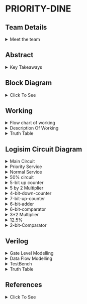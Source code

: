 # PRIORITY-DINE

<!-- First Section -->
## Team Details
<details>
  <summary>Meet the team</summary>

  - Semester: 3rd Sem B. Tech. CSE

  - Section: S2

  - Member-1: Mithun Patil V N , 231CS234 , mithunpatilvn.231cs234@nitk.edu.in 

  - Member-2: Pranav Venkat Y K , 231CS242 , pranavvenkatyk.231cs242@nitk.edu.in

  - Member-3: Yashwanth R , 231CS265 , yashwanthr.231cs265@nitk.edu.in
</details>

<!-- Second Section -->
## Abstract
<details>
  <summary>Key Takeaways</summary>
  
  1. **Motivation**:
  The inspiration for this project came from observing a gap in our campus food court services. Due to time constraints between classes, students often struggle with long wait timesfor their orders. While the food court was willing to offer a priority service for an additionalfee, there was no effective channel to facilitate this option. This project aims to bridge that gapby providing a platform where students can pay extra to receive their orders faster, enhancing
convenience and efficiency for both customers and the food court.

2. **Problem Statement**:
Priority Dine was created to solve this problem. It lets customers choose the order in
which their food is served—whether they want their drink first, their starter, or the main
course right away. This makes the dining experience more enjoyable for customers because
they can get their meal the way they prefer.
For hotel and restaurant owners, Priority Dine is also useful because it keeps track of all the
orders for the day. This helps owners know how much food is being ordered and can assist in
managing staff and supplies more efficiently. Overall, Priority Dine makes dining more flexible
for customers and more organized for businesses.

3. **Features**:
Priority Dine is a special service that helps people enjoy their food just the way they want.
We have three choices:
    1. **Priority Service**: If you want your food really fast, you can pay a little extra, and
it will come to you sooner.
    2. **Standard Service**: This is the regular way. You pay the normal price, and your food
comes when it usually does.
    3. **Discounted Service**: If your food takes too long, you get some money taken off your bill.

This way, everyone can choose how they want their food. It makes eating out more fun
and helps restaurants serve their customers better. Priority Dine helps make sure everyone is
happy when they eat!
    

</details>

<!--Third Section-->
## Block Diagram
<details>
  <summary>Click To See</summary>
  
  ![S2-T14](https://github.com/Mithun-144/S2-T14/blob/65d086898b42422ce58c8c3a66e49b8f8ace7ffe/Snapshots/S2-T14.drawio.png)
</details>

## Working
<details>
  <summary>Flow chart of working</summary>
  
  ![Flow Chart](https://github.com/Mithun-144/S2-T14/blob/15761d4b806e93c2fe83d70f696f7c4df7943578/Snapshots/working.drawio%20(1).png)
</details>

<details>
  <summary>Description Of Working</summary>

- *Menu Sections (Starters, Main Course, Dessert)*:

The menu is divided into these three categories. The items from these categories can be ordered.


- *Availability Check (Down Counter)*:

For each item ordered from a specific section, a down counter checks its availability.

This is represented by LED:

Light On: Item is available.

Light Off: Item is not available.

- *Order Priority Input*:

The system takes input for order priority, determining which section (Starters, Main Course, or
Dessert) should be served first.
This process involves a comparator, which compares the input priorities to decide the order in which
the items should be prepared and served.

- *Service Type Input (Normal/Priority)*:

The customer can select between two types of services:
- Normal Service
- Priority Service

- *Cost Calculation*:

The cost is calculated based on the items ordered and the type of service selected.

- *Estimated Time Display*:

Once the service type and order details are entered, the system calculates and displays the estimated time required to prepare the order.

An Order Ready Alarm is activated once the order is completed within the estimated time.
Priority Service:

- *For priority service*:

An additional Priority Fee (12.5 percent of the total cost) is applied.
The estimated time for the order is reduced.

- *If the time to serve exceeds the reduced time*:

A portion of the money (50percent of the cost) is returned to the customer.
The Order Ready Alarm is activated to indicate when the order is ready.

- *Timer and Comparator Logic*:

A timer and comparator are used to track the time taken to prepare the order.
If the preparation time exceeds the estimated or reduced time, the system triggers actions like money
return for priority customers.

A Up Counter is used to keep track total orders of the day.
</details>

<details>
  <summary>Truth Table</summary>
    
  Time   | A      | Total Cost  | Total Time |Total Time(Pr)  |Total Prioriy cost |Time Exceeded |Cost Return |
  |-------|-------|-------------|------------|----------------|-------------------|--------------|------------|
  0    | 000000 |   0000000   |    00000   |       00000    |          00000    |      0       |  000000      |  
  5    | 000000 |   0000000   |    00000   |       00000    |          00000    |      1       |  000000      | 
 10    | 000001 |   0001010   |    00011   |       00010    |          00001    |      0       |  000000      |  
 15    | 000001 |   0001010   |    00011   |       00010    |          00001    |      1       |  000101      |  
 20    | 000010 |   0001010   |    00011   |       00010    |          00001    |      0       |  000000      | 
 25    | 000010 |   0001010   |    00011   |       00010    |          00001    |      1       |  000101      |  
 30    | 000011 |   0010100   |    00110   |       00100    |          00010    |      0       |  000000      |  
 35    | 000011 |   0010100   |    00110   |       00100    |          00010    |      1       |  001010      |
 40    | 000100 |   0011110   |    00111   |       00110    |          00011    |      0       |  000000      |
 45    | 000100 |   0011110   |    00111   |       00110    |          00011    |      1       |  001111      |
 80    | 001000 |   0011110   |    00111   |       00110    |          00011    |      0       |  000000      |  
 85    | 001000 |   0011110   |    00111   |       00110    |          00011    |      1       |  001111      |
 160   | 010000 |   0010100   |    00101   |       00100    |          00010    |      0       |  000000      | 
 165   | 010000 |   0010100   |    00101   |       00100    |          00010    |      1       |  001010      |
 320   | 100000 |   0010100   |    00101   |       00100    |          00010    |      0       |  000000      | 
 325   | 100000 |   0010100   |    00101   |       00100    |          00010    |      1       |  001010      |
 620   | 111110 |   1101110   |    11011   |       10110    |          01011    |      0       |  000000      | 
 625   | 111110 |   1101110   |    11011   |       10110    |          01011    |      1       |  110111      |  
 630   | 111111 |   1111000   |    11110   |       11000    |          01100    |      0       |  000000      |  
 635   | 111111 |   1111000   |    11110   |       11000    |          01100    |      1       |  111100      |  
 640   | 111111 |   1111000   |    11110   |       11000    |          01100    |      0       |  000000      |
</details>

<!--Fourth Section-->
## Logisim Circuit Diagram

<details>
  <summary>Main Circuit</summary>
  
  ![Main Circuit](https://github.com/Mithun-144/S2-T14/blob/ce5209cd8eea492e9601bef69b621684208b57e4/Snapshots/Main%20Circuit.png)
</details>

<details>
  <summary>Priority Service</summary>
  
  ![Priority Service](https://github.com/Mithun-144/S2-T14/blob/8fb644998055093e44b7d3f01b043d655ce38dce/Snapshots/Priority%20Service.png)
</details>

<details>
  <summary>Normal Service</summary>
  
  ![Normal Service](https://github.com/Mithun-144/S2-T14/blob/8fb644998055093e44b7d3f01b043d655ce38dce/Snapshots/Normal%20Service.png)
</details>

<details>
  <summary>50% circuit</summary>
  
  ![50%](https://github.com/Mithun-144/S2-T14/blob/6ad23a8b9fe9ba29bcf8b92b40140781b569b621/Snapshots/fifty_percent.png)
</details>

<details>
  <summary>5-bit up counter</summary>
  
   ![5-bit up counter](https://github.com/Mithun-144/S2-T14/blob/6ad23a8b9fe9ba29bcf8b92b40140781b569b621/Snapshots/five_bit_up_counter.png)
</details>

<details>
  <summary>5 by 2 Multiplier</summary>
  
   ![5 by 2 Multiplier](https://github.com/Mithun-144/S2-T14/blob/6ad23a8b9fe9ba29bcf8b92b40140781b569b621/Snapshots/five_by_2_multiplier.png)
</details>

<details>
  <summary>4-bit-down-counter</summary>
  
  ![4-bit-down-counterr](https://github.com/Mithun-144/S2-T14/blob/6ad23a8b9fe9ba29bcf8b92b40140781b569b621/Snapshots/four_bit_down_counter.png)
</details>

<details>
  <summary>7-bit-up-counter</summary>

   ![7-bit-up-counter](https://github.com/Mithun-144/S2-T14/blob/6ad23a8b9fe9ba29bcf8b92b40140781b569b621/Snapshots/seven_bit_up_counter.png)
</details>

<details>
  <summary>6-bit-adder</summary>
  
   ![6-bit-adder](https://github.com/Mithun-144/S2-T14/blob/6ad23a8b9fe9ba29bcf8b92b40140781b569b621/Snapshots/six_bit_adder.png)
  
</details>

<details>
  <summary>6-bit-comparator</summary>

   ![6-bit-comparator](https://github.com/Mithun-144/S2-T14/blob/6ad23a8b9fe9ba29bcf8b92b40140781b569b621/Snapshots/six_bit_comparator.png)
</details>

<details>
  <summary>3*2 Multiplier</summary>

![3*2 Multiplier](https://github.com/Mithun-144/S2-T14/blob/6ad23a8b9fe9ba29bcf8b92b40140781b569b621/Snapshots/three_by_2_multiplier.png)
</details>

<details>
  <summary>12.5%</summary>
  
  ![12.5%](https://github.com/Mithun-144/S2-T14/blob/6ad23a8b9fe9ba29bcf8b92b40140781b569b621/Snapshots/twelve_percent.png)
</details>

<details>
  <summary>2-bit-Comparator</summary>

   ![2-bit-Comparator](https://github.com/Mithun-144/S2-T14/blob/6ad23a8b9fe9ba29bcf8b92b40140781b569b621/Snapshots/two_bit_comparator.png)
</details>


<!--Fifth Section-->
## Verilog
<details>
  <summary>Gate Level Modelling</summary>

```verilog
 module f_adder(
    input a, b, cin,
    output sum, carry
);
    wire xor1_out, and1_out, and2_out;

    xor (xor1_out, a, b);
    xor (sum, xor1_out, cin);

    and (and1_out, a, b);
    and (and2_out, cin, xor1_out);
    or (carry, and1_out, and2_out);

endmodule

module six_bit_adder(
    input [5:0] a, input [5:0] b,
    output [5:0] sum, output carry
);
    wire c1, c2, c3, c4, c5;

    // Instantiate full adders for each bit
    f_adder fa0(a[0], b[0], 1'b0, sum[0], c1);
    f_adder fa1(a[1], b[1], c1, sum[1], c2);
    f_adder fa2(a[2], b[2], c2, sum[2], c3);
    f_adder fa3(a[3], b[3], c3, sum[3], c4);
    f_adder fa4(a[4], b[4], c4, sum[4], c5);
    f_adder fa5(a[5], b[5], c5, sum[5], carry);
endmodule

module four_bit_adder(
    input [3:0] a, input [3:0] b,
    output [3:0] sum, output carry
);
    wire c1, c2, c3;

    // Instantiate full adders for each bit
    f_adder fa0(a[0], b[0], 1'b0, sum[0], c1);
    f_adder fa1(a[1], b[1], c1, sum[1], c2);
    f_adder fa2(a[2], b[2], c2, sum[2], c3);
    f_adder fa3(a[3], b[3], c3, sum[3], carry);
endmodule

module priorityservice(A,ex, totaltime, totalcost, carry1, carry2 ,  totalrtime, totalrcost, carry3, carry4,costreturn,carry5);
    input [0:5] A;
    input ex;
    output [0:3] totaltime;
    output [0:5] totalcost;
    output [0:3] totalrcost;
    output [0:3] totalrtime;
    output [0:5] costreturn;
    output [0:5] returncost;
    output carry1;
    output carry2;
    output carry3;
    output carry4;
    output carry5;
    // Internal wires for costs and times per service
    wire [0:5] costa1, costa2, costa3, costa4, costa5, costa6;
    wire [0:3] timea1, timea2, timea3, timea4, timea5, timea6;

    wire [0:3] rcosta1, rcosta2, rcosta3, rcosta4, rcosta5, rcosta6;
    wire [0:3] rtimea1, rtimea2, rtimea3, rtimea4, rtimea5, rtimea6;

    wire [0:5] recosta1, recosta2, recosta3, recosta4, recosta5, recosta6;

    // Wires for intermediate summation results and carry bits
    wire [0:5] w, a, y, b;
    wire [0:3] w1, x1, y1, z1;
    wire [0:3] w2, x2, y2, z2;
    wire [0:3] w3, x3, y3, z3;
    wire [0:5] w4, x4, y4, z4;
    wire c1, c2, c3, c4, c5;
    wire d1, d2, d3, d4, d5;
    wire e1, e2, e3, e4, e5;

    wire q1, q2, q3, q4, q5;
    wire t1, t2, t3, t4, t5;

    // Assigning costs and times for each service
    assign costa1 = A[0] ? 6'b010100 : 6'b000000;
    assign costa2 = A[1] ? 6'b010100 : 6'b000000;
    assign costa3 = A[2] ? 6'b011110 : 6'b000000;
    assign costa4 = A[3] ? 6'b011110 : 6'b000000;
    assign costa5 = A[4] ? 6'b001010 : 6'b000000;
    assign costa6 = A[5] ? 6'b001010 : 6'b000000;

    // Times for each service
    assign timea1 = A[0] ? 4'b0101 : 4'b0000;
    assign timea2 = A[1] ? 4'b0101 : 4'b0000;
    assign timea3 = A[2] ? 4'b0111 : 4'b0000;
    assign timea4 = A[3] ? 4'b0111 : 4'b0000;
    assign timea5 = A[4] ? 4'b0011 : 4'b0000;
    assign timea6 = A[5] ? 4'b0011 : 4'b0000;

    // Assigning reduced costs and times for each service
    assign rcosta1 = A[0] ? 4'b0010 : 4'b0000;
    assign rcosta2 = A[1] ? 4'b0010 : 4'b0000;
    assign rcosta3 = A[2] ? 4'b0011 : 4'b0000;
    assign rcosta4 = A[3] ? 4'b0011 : 4'b0000;
    assign rcosta5 = A[4] ? 4'b0001 : 4'b0000;
    assign rcosta6 = A[5] ? 4'b0001 : 4'b0000;

    assign rtimea1 = A[0] ? 4'b0100 : 4'b0000;
    assign rtimea2 = A[1] ? 4'b0100 : 4'b0000;
    assign rtimea3 = A[2] ? 4'b0110 : 4'b0000;
    assign rtimea4 = A[3] ? 4'b0110 : 4'b0000;
    assign rtimea5 = A[4] ? 4'b0010 : 4'b0000;
    assign rtimea6 = A[5] ? 4'b0010 : 4'b0000;

    // Assigning cost to be returned for each service
    assign recosta1 = A[0] ? 6'b001010 : 6'b000000;
    assign recosta2 = A[1] ? 6'b001010 : 6'b000000;
    assign recosta3 = A[2] ? 6'b001111 : 6'b000000;
    assign recosta4 = A[3] ? 6'b001111 : 6'b000000;
    assign recosta5 = A[4] ? 6'b000101 : 6'b000000;
    assign recosta6 = A[5] ? 6'b000101 : 6'b000000;

    // Adding all costs using six_bit_adder modules with gate-level carry calculation
    six_bit_adder add1(costa1, costa2, w, c1);
    six_bit_adder add2(w, costa3, a, c2);
    six_bit_adder add3(a, costa4, y, c3);
    six_bit_adder add4(y, costa5, b, c4);
    six_bit_adder add5(b, costa6, totalcost, c5);
    
    // Carry1 = c1 OR c2 OR c3 OR c4 OR c5 using gate-level modeling
    or(carry1, c1, c2, c3, c4, c5);

    // Adding all times using four_bit_adder modules with gate-level carry calculation
    four_bit_adder add6(timea1, timea2, w1, d1);
    four_bit_adder add7(w1, timea3, x1, d2);
    four_bit_adder add8(x1, timea4, y1, d3);
    four_bit_adder add9(y1, timea5, z1, d4);
    four_bit_adder add10(z1, timea6, totaltime, d5);
    
    // Carry2 = d1 OR d2 OR d3 OR d4 OR d5 using gate-level modeling
    or(carry2, d1, d2, d3, d4, d5);

    // Adding all reduced costs using four_bit_adder modules with gate-level carry calculation
    four_bit_adder add11(rcosta1, rcosta2, w2, e1);
    four_bit_adder add12(w2, rcosta3, x2, e2);
    four_bit_adder add13(x2, rcosta4, y2, e3);
    four_bit_adder add14(y2, rcosta5, z2, e4);
    four_bit_adder add15(z2, rcosta6, totalrcost, e5);
    
    // Carry3 = e1 OR e2 OR e3 OR e4 OR e5 using gate-level modeling
    or(carry3, e1, e2, e3, e4, e5);

    // Adding all reduced times using four_bit_adder modules with gate-level carry calculation
    four_bit_adder add16(rtimea1, rtimea2, w3, q1);
    four_bit_adder add17(w3, rtimea3, x3, q2);
    four_bit_adder add18(x3, rtimea4, y3, q3);
    four_bit_adder add19(y3, rtimea5, z3, q4);
    four_bit_adder add20(z3, rtimea6, totalrtime, q5);
    
    // Carry4 = q1 OR q2 OR q3 OR q4 OR q5 using gate-level modeling
    or(carry4, q1, q2, q3, q4, q5);

    // Adding all return costs using six_bit_adder modules with gate-level carry calculation
    six_bit_adder add21(recosta1, recosta2, w4, t1);
    six_bit_adder add22(w4, recosta3, x4, t2);
    six_bit_adder add23(x4, recosta4, y4, t3);
    six_bit_adder add24(y4, recosta5, z4, t4);
    six_bit_adder add25(z4, recosta6, returncost, t5);
    
    // Carry5 = t1 OR t2 OR t3 OR t4 OR t5 using gate-level modeling
    or(carry5, t1, t2, t3, t4, t5);

    assign costreturn = ex ? returncost : 6'b000000;
endmodule

  ```
</details>

<details>
  <summary>Data Flow Modelling</summary>

  ```verilog
module f_adder(input a, b, cin, output sum, carry);
    assign sum = a ^ b ^ cin;
    assign carry = (a & b) | (cin & (a ^ b));
endmodule

module six_bit_adder(input [5:0] a, input [5:0] b, output [5:0] sum, output carry);
    wire c1, c2, c3, c4, c5;

    // Instantiate full adders for each bit
    f_adder fa0(a[0], b[0],1'b0, sum[0], c1);
    f_adder fa1(a[1], b[1], c1, sum[1], c2);
    f_adder fa2(a[2], b[2], c2, sum[2], c3);
    f_adder fa3(a[3], b[3], c3, sum[3], c4);
    f_adder fa4(a[4], b[4], c4, sum[4], c5);
    f_adder fa5(a[5], b[5], c5, sum[5], carry);
endmodule

module four_bit_adder(input [3:0] a, input [3:0] b,  output [3:0] sum, output carry);
    wire c1, c2, c3;

    // Instantiate full adders for each bit
    f_adder fa0(a[0], b[0],1'b0, sum[0], c1);
    f_adder fa1(a[1], b[1], c1, sum[1], c2);
    f_adder fa2(a[2], b[2], c2, sum[2], c3);
    f_adder fa3(a[3], b[3], c3, sum[3], carry);
endmodule

module priorityservice(A,ex, totaltime, totalcost, carry1, carry2 ,  totalrtime, totalrcost, carry3, carry4,costreturn,carry5);
    input [0:5] A;
    input ex;
    output [0:3] totaltime;
    output [0:5] totalcost;
    output [0:3] totalrcost;
    output [0:3] totalrtime;
    output [0:5] costreturn;
    output [0:5] returncost;
    output carry1;
    output carry2;
    output carry3;
    output carry4;
    output carry5;
    // Internal wires for costs and times per service
    wire [0:5] costa1, costa2, costa3, costa4, costa5, costa6;
    wire [0:3] timea1, timea2, timea3, timea4, timea5, timea6;

    wire [0:3] rcosta1, rcosta2, rcosta3, rcosta4, rcosta5, rcosta6;
    wire [0:3] rtimea1, rtimea2, rtimea3, rtimea4, rtimea5, rtimea6;

    wire [0:5] recosta1, recosta2, recosta3, recosta4, recosta5, recosta6;

    // Wires for intermediate summation results and carry bits
    wire [0:5]w; 
    wire [0:5]a;
    wire [0:5]y;
    wire [0:5]b;
    wire [0:3]w1;
    wire [0:3]x1;
    wire [0:3]y1;
    wire [0:3]z1;
    wire [0:3]w2;
    wire [0:3]x2;
    wire [0:3]y2;
    wire [0:3]z2;
    wire [0:3]w3;
    wire [0:3]x3;
    wire [0:3]y3;
    wire [0:3]z3;
    wire [0:5]w4;
    wire [0:5]x4;
    wire [0:5]y4;
    wire [0:5]z4;
    wire c1, c2, c3, c4,c5;
    wire d1, d2, d3, d4,d5;
    wire e1, e2, e3 ,e4,e5;

    wire q1, q2, q3, q4,q5;
    wire t1, t2, t3, t4,t5;
    // Assigning costs and times for each service
    assign costa1 = A[0] ? 6'b010100 : 6'b000000;
    assign costa2 = A[1] ? 6'b010100 : 6'b000000;
    assign costa3 = A[2] ? 6'b011110 : 6'b000000;
    assign costa4 = A[3] ? 6'b011110 : 6'b000000;
    assign costa5 = A[4] ? 6'b001010 : 6'b000000;
    assign costa6 = A[5] ? 6'b001010 : 6'b000000;

    // Times for each service
    assign timea1 = A[0] ? 4'b0101 : 4'b0000;
    assign timea2 = A[1] ? 4'b0101 : 4'b0000;
    assign timea3 = A[2] ? 4'b0111 : 4'b0000;
    assign timea4 = A[3] ? 4'b0111 : 4'b0000;
    assign timea5 = A[4] ? 4'b0011 : 4'b0000;
    assign timea6 = A[5] ? 4'b0011 : 4'b0000;

    
    // Assigning reduced costs and times for each service
    assign rcosta1 = A[0] ? 4'b0010 : 4'b0000;
    assign rcosta2 = A[1] ? 4'b0010 : 4'b0000;
    assign rcosta3 = A[2] ? 4'b0011 : 4'b0000;
    assign rcosta4 = A[3] ? 4'b0011 : 4'b0000;
    assign rcosta5 = A[4] ? 4'b0001 : 4'b0000;
    assign rcosta6 = A[5] ? 4'b0001 : 4'b0000;

    assign rtimea1 = A[0] ? 4'b0100 : 4'b0000;
    assign rtimea2 = A[1] ? 4'b0100 : 4'b0000;
    assign rtimea3 = A[2] ? 4'b0110 : 4'b0000;
    assign rtimea4 = A[3] ? 4'b0110 : 4'b0000;
    assign rtimea5 = A[4] ? 4'b0010 : 4'b0000;
    assign rtimea6 = A[5] ? 4'b0010 : 4'b0000;


    // Assigning cost to be returned for each service
    assign recosta1 = A[0] ? 6'b001010 : 6'b000000;
    assign recosta2 = A[1] ? 6'b001010 : 6'b000000;
    assign recosta3 = A[2] ? 6'b001111 : 6'b000000;
    assign recosta4 = A[3] ? 6'b001111 : 6'b000000;
    assign recosta5 = A[4] ? 6'b000101 : 6'b000000;
    assign recosta6 = A[5] ? 6'b000101 : 6'b000000;

    // Adding all costs using six_bit_adder modules
    six_bit_adder add1(costa1, costa2, w, c1);
    six_bit_adder add2(w, costa3, a, c2);
    six_bit_adder add3(a, costa4, y, c3);
    six_bit_adder add4(y, costa5, b, c4);
    six_bit_adder add5(b, costa6, totalcost, c5);
    assign carry1 = c1|c2|c3|c4|c5;

    // Adding all times using four_bit_adder modules
    four_bit_adder add6(timea1, timea2,w1, d1);
    four_bit_adder add7(w1, timea3, x1, d2);
    four_bit_adder add8(x1, timea4,  y1, d3);
    four_bit_adder add9(y1, timea5, z1, d4);
    four_bit_adder add10(z1, timea6,  totaltime, d5);
      assign carry2 = d1|d2|d3|d4|d5;

       // Adding all reduced costs using four_bit_adder modules
    four_bit_adder add11(rcosta1, rcosta2, w2, q1);
    four_bit_adder add21(w2, rcosta3, x2, q2);
    four_bit_adder add31(x2, rcosta4, y2, q3);
    four_bit_adder add41(y2, rcosta5, z2, q4);
    four_bit_adder add51(z2, rcosta6, totalrcost, q5);
    assign carry3 = q1|q2|q3|q4|q5; 

    // Adding all times using four_bit_adder modules
    four_bit_adder add61(rtimea1, rtimea2,w3, t1);
    four_bit_adder add71(w3, rtimea3, x3, t2);
    four_bit_adder add81(x3, rtimea4,  y3, t3);
    four_bit_adder add91(y3, rtimea5, z3, t4);
    four_bit_adder add101(z3, rtimea6,  totalrtime, t5);
      assign carry4 = t1|t2|t3|t4|t5;

     // Adding all return_costs using six_bit_adder modules
    six_bit_adder add111(recosta1, recosta2, w4, e1);
    six_bit_adder add211(w4, recosta3, x4, e2);
    six_bit_adder add113(x4, recosta4, y4, e3);
    six_bit_adder add411(y4, recosta5, z4, e4);
    six_bit_adder add511(z4, recosta6,returncost, e5);
    assign carry5 = e1|e2|e3|e4|e5;

    assign costreturn = ex ? returncost : 6'b000000;
endmodule
```
</details>

<details>
  <summary>TestBench</summary>

  ```verilog
module tb_normalservice;
    // Inputs to normalservice module
    reg [0:5] A;
    reg ex;
    
    // Outputs from normalservice module
    wire [0:3] totaltime;
    wire [0:5] totalcost;
    wire [0:3]totalrtime;
    wire [0:3]totalrcost;
    wire [0:5] costreturn;
    wire carry1,carry2,carry3,carry4,carry5;
    
    // Instantiate the normalservice module
    priorityservice x(A,ex, totaltime, totalcost, carry1, carry2 ,  totalrtime, totalrcost, carry3, carry4,costreturn,carry5);

    initial
    begin
        ex=1'b0;
        forever #5 ex=~ex;
    end    
    initial begin
        A = 6'b000000;
        // No services selected
        repeat(63)#10 A+=6'b000001;
        #10 $finish;
    end
    // Test procedure
    initial begin
        // Display Header
        $display("----------------NORMAL SERVICE---------------PRIORITY SERVICE----------------------------------------------");
        $display("Time   | A      | Total Cost  | Total Time |Total Time(Pr)  |Total Prioriy cost |Time Exceeded |Cost Return");        
        // Monitor outputs
        $monitor("%3d    | %b |   %b%b   |    %b%b   |       %b%b    |          %b%b    |      %b       |  %b ", $time, A ,carry1,totalcost,carry2,totaltime,carry4,totalrtime,carry3,totalrcost,ex,costreturn);
    end
endmodule
  ```
</details>

<details>
  <summary>Truth Table</summary>
    
  Time   | A      | Total Cost  | Total Time |Total Time(Pr)  |Total Prioriy cost |Time Exceeded |Cost Return |
  |-------|-------|-------------|------------|----------------|-------------------|--------------|------------|
  0    | 000000 |   0000000   |    00000   |       00000    |          00000    |      0       |  000000      |  
  5    | 000000 |   0000000   |    00000   |       00000    |          00000    |      1       |  000000      | 
 10    | 000001 |   0001010   |    00011   |       00010    |          00001    |      0       |  000000      |  
 15    | 000001 |   0001010   |    00011   |       00010    |          00001    |      1       |  000101      |  
 20    | 000010 |   0001010   |    00011   |       00010    |          00001    |      0       |  000000      | 
 25    | 000010 |   0001010   |    00011   |       00010    |          00001    |      1       |  000101      |  
 30    | 000011 |   0010100   |    00110   |       00100    |          00010    |      0       |  000000      |  
 35    | 000011 |   0010100   |    00110   |       00100    |          00010    |      1       |  001010      |
 40    | 000100 |   0011110   |    00111   |       00110    |          00011    |      0       |  000000      |
 45    | 000100 |   0011110   |    00111   |       00110    |          00011    |      1       |  001111      |
 80    | 001000 |   0011110   |    00111   |       00110    |          00011    |      0       |  000000      |  
 85    | 001000 |   0011110   |    00111   |       00110    |          00011    |      1       |  001111      |
 160   | 010000 |   0010100   |    00101   |       00100    |          00010    |      0       |  000000      | 
 165   | 010000 |   0010100   |    00101   |       00100    |          00010    |      1       |  001010      |
 320   | 100000 |   0010100   |    00101   |       00100    |          00010    |      0       |  000000      | 
 325   | 100000 |   0010100   |    00101   |       00100    |          00010    |      1       |  001010      |
 620   | 111110 |   1101110   |    11011   |       10110    |          01011    |      0       |  000000      | 
 625   | 111110 |   1101110   |    11011   |       10110    |          01011    |      1       |  110111      |  
 630   | 111111 |   1111000   |    11110   |       11000    |          01100    |      0       |  000000      |  
 635   | 111111 |   1111000   |    11110   |       11000    |          01100    |      1       |  111100      |  
 640   | 111111 |   1111000   |    11110   |       11000    |          01100    |      0       |  000000      |
</details>

<!--Sixth Section-->
## References
<details>
 <summary>Click To See</summary> 
  
  1. M. Morris Mano, Digital Logic and Computer Design.
  2. Neso Academy Youtube Channel. <url>https://www.youtube.com/@nesoacademy</url> 
</details>


